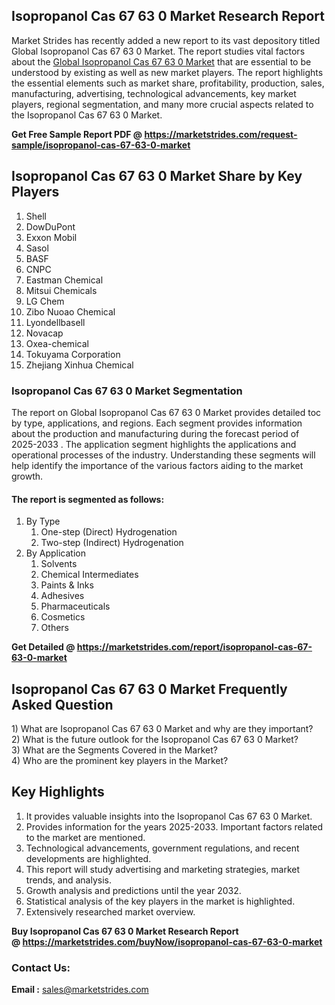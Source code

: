 <h2>Isopropanol Cas 67 63 0 Market Research Report</h2>
<p>Market Strides has recently added a new report to its vast depository titled Global Isopropanol Cas 67 63 0 Market. The report studies vital factors about the&nbsp;<a href="https://marketstrides.com/report/isopropanol-cas-67-63-0-market">Global Isopropanol Cas 67 63 0 Market</a>&nbsp;that are essential to be understood by existing as well as new market players. The report highlights the essential elements such as market share, profitability, production, sales, manufacturing, advertising, technological advancements, key market players, regional segmentation, and many more crucial aspects related to the Isopropanol Cas 67 63 0 Market.</p>
<p><strong>Get Free Sample Report PDF @&nbsp;<a href="https://marketstrides.com/request-sample/isopropanol-cas-67-63-0-market">https://marketstrides.com/request-sample/isopropanol-cas-67-63-0-market</a></strong></p>
<h2><strong>Isopropanol Cas 67 63 0 Market Share by Key Players</strong></h2>
<ol>
<li>Shell</li>
<li>DowDuPont</li>
<li>Exxon Mobil</li>
<li>Sasol</li>
<li>BASF</li>
<li>CNPC</li>
<li>Eastman Chemical</li>
<li>Mitsui Chemicals</li>
<li>LG Chem</li>
<li>Zibo Nuoao Chemical</li>
<li>Lyondellbasell</li>
<li>Novacap</li>
<li>Oxea-chemical</li>
<li>Tokuyama Corporation</li>
<li>Zhejiang Xinhua Chemical</li>
</ol>
<h3><strong>Isopropanol Cas 67 63 0 Market Segmentation</strong></h3>
<p>The report on Global Isopropanol Cas 67 63 0 Market provides detailed toc by type, applications, and regions. Each segment provides information about the production and manufacturing during the forecast period of 2025-2033 . The application segment highlights the applications and operational processes of the industry. Understanding these segments will help identify the importance of the various factors aiding to the market growth.</p>
<h4>The report is segmented as follows:</h4>
<ol>
<li>By Type
<ol>
<li>One-step (Direct) Hydrogenation</li>
<li>Two-step (Indirect) Hydrogenation</li>
</ol>
</li>
<li>By Application
<ol>
<li>Solvents</li>
<li>Chemical Intermediates</li>
<li>Paints &amp; Inks</li>
<li>Adhesives</li>
<li>Pharmaceuticals</li>
<li>Cosmetics</li>
<li>Others</li>
</ol>
</li>
</ol>
<p><strong>Get Detailed @&nbsp;<a href="https://marketstrides.com/report/isopropanol-cas-67-63-0-market">https://marketstrides.com/report/isopropanol-cas-67-63-0-market</a></strong></p>
<h2 class=""><strong>Isopropanol Cas 67 63 0 Market Frequently Asked Question</strong></h2>
<div class="">1) What are&nbsp;Isopropanol Cas 67 63 0 Market and why are they important?
<div class="">
<div class="">2) What is the future outlook for the Isopropanol Cas 67 63 0 Market?</div>
</div>
</div>
<div class="">3) What are the Segments Covered in the Market?</div>
<div class="">4) Who are the prominent key players in the Market?</div>
<h2><strong>Key Highlights</strong></h2>
<div class="">
<ol>
<li>It provides valuable insights into the Isopropanol Cas 67 63 0 Market.</li>
<li>Provides information for the years 2025-2033. Important factors related to the market are mentioned.</li>
<li>Technological advancements, government regulations, and recent developments are highlighted.</li>
<li>This report will study advertising and marketing strategies, market trends, and analysis.</li>
<li>Growth analysis and predictions until the year 2032.</li>
<li>Statistical analysis of the key players in the market is highlighted.</li>
<li>Extensively researched market overview.</li>
</ol>
<p><strong>Buy Isopropanol Cas 67 63 0 Market Research Report @&nbsp;<a href="https://marketstrides.com/buyNow/isopropanol-cas-67-63-0-market">https://marketstrides.com/buyNow/isopropanol-cas-67-63-0-market</a></strong></p>
<h3>Contact Us:</h3>
<p><strong>Email :</strong> <a href="mailto:sales@marketstrides.com">sales@marketstrides.com</a></p>
</div>
